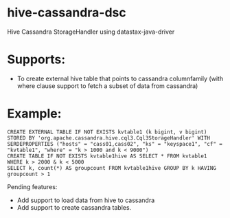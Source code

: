 hive-cassandra-dsc
==================

Hive Cassandra StorageHandler using datastax-java-driver 

Supports:
========

- To create external hive table that points to cassandra columnfamily (with where clause support to fetch a subset of data from cassandra)

Example:
========

```
CREATE EXTERNAL TABLE IF NOT EXISTS kvtable1 (k bigint, v bigint) STORED BY 'org.apache.cassandra.hive.cql3.Cql3StorageHandler' WITH SERDEPROPERTIES ("hosts" = "cass01,cass02", "ks" = "keyspace1", "cf" = "kvtable1", "where" = "k > 1000 and k < 9000")
CREATE TABLE IF NOT EXISTS kvtable1hive AS SELECT * FROM kvtable1 WHERE k > 2000 & k < 5000
SELECT k, count(*) AS groupcount FROM kvtable1hive GROUP BY k HAVING groupcount > 1
```

Pending features:
- Add support to load data from hive to cassandra
- Add support to create cassandra tables.